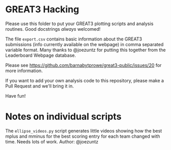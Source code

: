 GREAT3 Hacking
==============

Please use this folder to put your GREAT3 plotting scripts and analysis
routines.  Good docstrings *always* welcomed!

The file `export.csv` contains basic information about the GREAT3 submissions
(info currently available on the webpage) in comma separated variable format.
Many thanks to @joezuntz for putting this together from the Leaderboard Webpage
database.

Please see https://github.com/barnabytprowe/great3-public/issues/20 for more
information.

If you want to add your own analysis code to this repository, please make a Pull
Request and we'll bring it in.

Have fun!

Notes on individual scripts
===========================

The `ellipse_videos.py` script generates little videos showing how the best
mplus and mminus for the best scoring entry for each team changed with time.
Needs lots of work.  Author: @joezuntz

